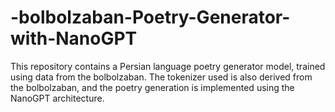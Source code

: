 # -bolbolzaban-Poetry-Generator-with-NanoGPT
This repository contains a Persian language poetry generator model, trained using data from the  bolbolzaban. The tokenizer used is also derived from the bolbolzaban, and the poetry generation is implemented using the NanoGPT architecture.
